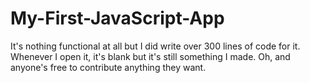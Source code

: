 # My-First-JavaScript-App
It's nothing functional at all but I did write over 300 lines of code for it. Whenever I open it, it's blank but it's still something I made. Oh, and anyone's free to contribute anything they want.

